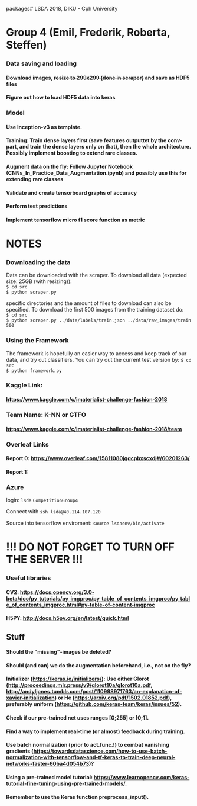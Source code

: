 packages# LSDA
2018, DIKU - Cph University

# Group 4 (Emil, Frederik, Roberta, Steffen)


### Data saving and loading
#### Download images, ~~resize to 299x299 (done in scraper)~~ and save as HDF5 files
#### Figure out how to load HDF5 data into keras

### Model
#### Use Inception-v3 as template.
#### Training: Train dense layers first (save features outputtet by the conv-part, and train the dense layers only on that), then the whole architecture. Possibly implement boosting to extend rare classes. 
#### Augment data on the fly: Follow Jupyter Notebook (CNNs_In_Practice_Data_Augmentation.ipynb) and possibly use this for extending rare classes
#### Validate and create tensorboard graphs of accuracy
#### Perform test predictions
#### Implement tensorflow micro f1 score function as metric

# NOTES

### Downloading the data
Data can be downloaded with the scraper. To download all data (expected size: 25GB (with resizing)):  
`$ cd src`  
`$ python scraper.py`  
  
specific directories and the amount of files to download can also be specified. To download the first 500 images from the training dataset do:  
`$ cd src`  
`$ python scraper.py ../data/labels/train.json ../data/raw_images/train 500`

### Using the Framework
The framework is hopefully an easier way to access and keep track of our data, and try out classifiers. You can try out the current test version by:
`$ cd src`  
`$ python framework.py`  


### Kaggle Link:
#### https://www.kaggle.com/c/imaterialist-challenge-fashion-2018

### Team Name: K-NN or GTFO
#### https://www.kaggle.com/c/imaterialist-challenge-fashion-2018/team

### Overleaf Links
#### Report 0: https://www.overleaf.com/15811080jqgcpbxscxdj#/60201263/
#### Report 1: 

### Azure
login:
`lsda`
`CompetitionGroup4`

Connect with 
`ssh lsda@40.114.107.120`

Source into tensorflow enviroment:
`source lsdaenv/bin/activate`

# !!! DO NOT FORGET TO TURN OFF THE SERVER !!!

### Useful libraries
#### CV2: https://docs.opencv.org/3.0-beta/doc/py_tutorials/py_imgproc/py_table_of_contents_imgproc/py_table_of_contents_imgproc.html#py-table-of-content-imgproc
#### H5PY: http://docs.h5py.org/en/latest/quick.html


## Stuff
#### Should the "missing"-images be deleted?
#### Should (and can) we do the augmentation beforehand, i.e., not on the fly?
#### Initializer (https://keras.io/initializers/): Use either Glorot (http://proceedings.mlr.press/v9/glorot10a/glorot10a.pdf, http://andyljones.tumblr.com/post/110998971763/an-explanation-of-xavier-initialization) or He (https://arxiv.org/pdf/1502.01852.pdf), preferably uniform (https://github.com/keras-team/keras/issues/52). 
#### Check if our pre-trained net uses ranges [0;255] or [0;1].
#### Find a way to implement real-time (or almost) feedback during training. 
#### Use batch normalization (prior to act.func.!) to combat vanishing gradients (https://towardsdatascience.com/how-to-use-batch-normalization-with-tensorflow-and-tf-keras-to-train-deep-neural-networks-faster-60ba4d054b73)? 
#### Using a pre-trained model tutorial: https://www.learnopencv.com/keras-tutorial-fine-tuning-using-pre-trained-models/.
#### Remember to use the Keras function preprocess_input().
